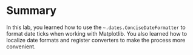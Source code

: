 # Summary

In this lab, you learned how to use the `~.dates.ConciseDateFormatter` to format date ticks when working with Matplotlib. You also learned how to localize date formats and register converters to make the process more convenient.
